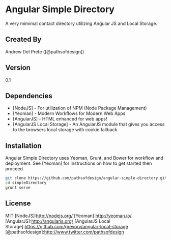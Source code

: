 Angular Simple Directory
=========

A very mimimal contact directory utilizing Angular JS and Local Storage.

Created By
----
Andrew Del Prete ([@pathsofdesign])

Version
----

0.1


Dependencies
-----------
* [NodeJS] - For utilization of NPM (Node Package Management)
* [Yeoman] - Modern Workflows for Modern Web Apps
* [AngularJS] - HTML enhanced for web apps!
* [AngularJS Local Storage] - An AngularJS module that gives you access to the browsers local storage with cookie fallback

Installation
--------------
Angular Simple Directory uses Yeoman, Grunt, and Bower for workflow and deployment. See [Yeoman] for instructions on how to get started then proceed.

```sh
git clone https://github.com/pathsofdesign/angular-simple-directory.git simpleDirectory
cd simpleDirectory
grunt serve
```

License
----

MIT
[NodeJS]:http://nodejs.org/
[Yeoman]:http://yeoman.io/
[AngularJS]:http://angularjs.org/
[AngularJS Local Storage]:https://github.com/grevory/angular-local-storage
[@pathsofdesign]:http://www.twitter.com/pathsofdesign
